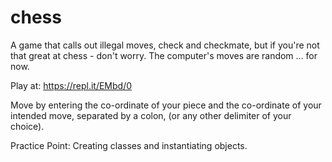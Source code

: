 # chess

A game that calls out illegal moves, check and checkmate, but if you're not that great at chess - don't worry. The computer's moves are random ... for now.

Play at: https://repl.it/EMbd/0

Move by entering the co-ordinate of your piece and the co-ordinate of your intended move, separated by a colon, (or any other delimiter of your choice).

Practice Point: Creating classes and instantiating objects.

